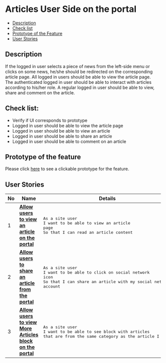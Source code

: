 # Articles User Side on the portal

- [Description](#description)
- [Check list](#check-list)
- [Prototype of the Feature](#prototype-of-the-feature)
- [User Stories](#user-stories)

## Description

If the logged in user selects a piece of news from the left-side menu or clicks on some news, he/she should be redirected on the corresponding article page. All logged in users should be able to view the article page.<br>
The authenticated logged in user should be able to interact with articles according to his/her role. A regular logged in user should be able to view, share and comment on the article.

## Check list:

  - Verify if UI corresponds to prototype
  - Logged in user should be able to view the article page
  - Logged in user should be able to view an article
  - Logged in user should be able to share an article
  - Logged in user should be able to comment on an article

## Prototype of the feature

  Please click [here](https://www.figma.com/proto/ZzrUgMKcDZQ724xuUlTv60/Articles-User-Side?node-id=0%3A1265&scaling=min-zoom) to see a clickable prototype for the feature.

## User Stories

No           |      Name     |   Details
------------ | ------------- | -------------
1 |[**Allow users to view an article on the portal**](/products/sport_news_portal/web_application_features/articles_user_side/user_stories/view_an_article)|<pre>As a site user <br>I want to be able to view an article page<br>So that I can read an article content</pre>
2 |[**Allow users to share an article from the portal**](/products/sport_news_portal/web_application_features/articles_user_side/user_stories/sharing_an_article)|<pre>As a site user<br>I want to be able to click on social network icon<br>So that I can share an article with my social network account</pre>
3 |[**Allow users to view More Articles block on the portal**](/products/sport_news_portal/web_application_features/articles_user_side/user_stories/more_articles_block)|<pre>As a site user<br>I want to be able to see block with articles that are from the same category as the article I view</pre>

